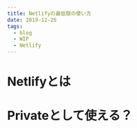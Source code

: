 ```yaml
---
title: Netlifyの最低限の使い方
date: 2019-12-26
tags:
  - blog
  - WIP
  - Netlify
---
```

# Netlifyとは


# Privateとして使える？
